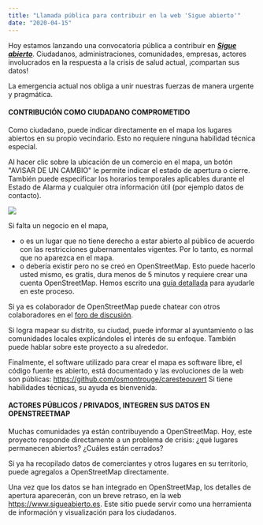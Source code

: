 ```yaml
---
title: "Llamada pública para contribuir en la web 'Sigue abierto'"
date: "2020-04-15"
---
```


Hoy estamos lanzando una convocatoria pública a contribuir en [***Sigue abierto***](https://www.sigueabierto.es). Ciudadanos, administraciones, comunidades, empresas, actores involucrados en la respuesta a la crisis de salud actual, ¡compartan sus datos!

La emergencia actual nos obliga a unir nuestras fuerzas de manera urgente y pragmática.

#### CONTRIBUCIÓN COMO CIUDADANO COMPROMETIDO

Como ciudadano, puede indicar directamente en el mapa los lugares abiertos en su propio vecindario. Esto no requiere ninguna habilidad técnica especial.

Al hacer clic sobre la ubicación de un comercio en el mapa, un botón "AVISAR DE UN CAMBIO" le permite indicar el estado de apertura o cierre. También puede especificar los horarios temporales aplicables durante el Estado de Alarma y cualquier otra información útil (por ejemplo datos de contacto).

![](~/assets/es/1_Mapa_Sigue_Abierto.png)

Si falta un negocio en el mapa,

- o es un lugar que no tiene derecho a estar abierto al público de acuerdo con las restricciones gubernamentales vigentes. Por lo tanto, es normal que no aparezca en el mapa.
- o debería existir pero no se creó en OpenStreetMap. Esto puede hacerlo usted mismo, es gratis, dura menos de 5 minutos y requiere crear una cuenta OpenStreetMap. Hemos escrito una [guía detallada](que-hacer-si-falta-un-comercio-en-sigue-abierto) para ayudarle en este proceso.
	
Si ya es colaborador de OpenStreetMap puede chatear con otros colaboradores en el [foro de discusión](http://t.me/OSMES).

Si logra mapear su distrito, su ciudad, puede informar al ayuntamiento o las comunidades locales explicándoles el interés de su enfoque. También puede hablar sobre este proyecto a su alrededor.

Finalmente, el software utilizado para crear el mapa es software libre, el código fuente es abierto, está documentado y las evoluciones de la web son públicas: https://github.com/osmontrouge/caresteouvert
Si tiene habilidades técnicas, su ayuda es bienvenida.

#### ACTORES PÚBLICOS / PRIVADOS, INTEGREN SUS DATOS EN OPENSTREETMAP

Muchas comunidades ya están contribuyendo a OpenStreetMap. Hoy, este proyecto responde directamente a un problema de crisis: ¿qué lugares permanecen abiertos? ¿Cuáles están cerrados?

Si ya ha recopilado datos de comerciantes y otros lugares en su territorio, puede agregalos a OpenStreetMap directamente.

Una vez que los datos se han integrado en OpenStreetMap, los detalles de apertura aparecerán, con un breve retraso, en la web https://www.sigueabierto.es. Este sitio puede servir como una herramienta de información y visualización para los ciudadanos.
